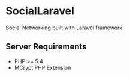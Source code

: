 # SocialLaravel

Social Networking built with Laravel framework.

## Server Requirements
* PHP >= 5.4
* MCrypt PHP Extension